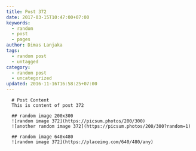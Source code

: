 ```yaml
---
title: Post 372
date: 2017-03-15T10:47:00+07:00
keywords:
  - random
  - post
  - pages
author: Dimas Lanjaka
tags:
  - random post
  - untagged
category:
  - random post
  - uncategorized
updated: 2016-11-16T16:58:25+07:00
---
```


      # Post Content
      This is content of post 372

      ## random image 200x300
      ![random image 372](https://picsum.photos/200/300)
      ![another random image 372](https://picsum.photos/200/300?random=1)

      ## random image 640x480
      ![random image 372](https://placeimg.com/640/480/any)
      